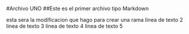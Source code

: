 #Archivo UNO
##Este es el primer archivo tipo Markdown

esta sera la modificacion que hago para crear una rama
linea de texto 2
linea de texto 3
linea de texto 4
linea de texto 5